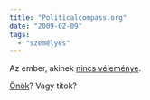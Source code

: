 ```yaml
---
title: "Politicalcompass.org"
date: "2009-02-09"
tags: 
  - "személyes"
---
```


Az ember, akinek [nincs véleménye](http://www.politicalcompass.org/printablegraph?ec=-0.50&soc=-0.82).

[Önök](http://www.politicalcompass.org)? Vagy titok?
